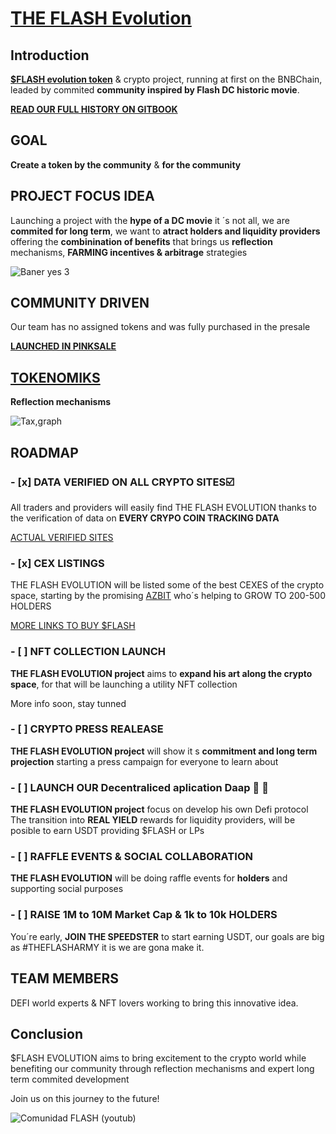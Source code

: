 # [THE FLASH Evolution](https://linktr.ee/theflashtoken)

## Introduction
[**$FLASH evolution token**]([url](https://the-flash-token.gitbook.io/the-flash-evolution/the-flash-evolution-docs/smart-contract-and-audit)) & crypto project, running at first on the BNBChain, leaded by commited **community inspired by Flash DC historic movie**.

[**READ OUR FULL HISTORY ON GITBOOK**](https://the-flash-token.gitbook.io/the-flash-evolution/the-flash-intro/know-about-usdflash-evolution/the-flash-evolution-history)


## **GOAL**  
**Create a token by the community** & **for the community**


## **PROJECT FOCUS IDEA** 
Launching a project with the **hype of a DC movie** it ´s not all, we are **commited for long term**, we want to **atract holders and liquidity providers** offering the **combinination of benefits** that brings us **reflection** mechanisms, **FARMING incentives & arbitrage** strategies

![Baner yes 3](https://github.com/TheFlashCrypto/evolution/assets/130592325/10a111dc-2d21-496d-8acb-826f66909c72)

## **COMMUNITY DRIVEN** 
Our team has no assigned tokens and was fully purchased in the presale 

[**LAUNCHED IN PINKSALE**](https://the-flash-token.gitbook.io/the-flash-evolution/the-flash-intro/know-about-usdflash-evolution/pinksale-presale)


## **[TOKENOMIKS](https://the-flash-token.gitbook.io/the-flash-evolution/the-flash-evolution-docs/tokenomiks)** 
**Reflection mechanisms**

![Tax,graph](https://github.com/TheFlashCrypto/evolution/assets/130592325/64fa4d2b-36d5-495d-84e5-a569a6526be8)

## **ROADMAP** 

### **- [x] DATA VERIFIED ON ALL CRYPTO SITES**☑️
All traders and providers will easily find THE FLASH EVOLUTION thanks to the verification of data on **EVERY CRYPO COIN TRACKING DATA**

[ACTUAL VERIFIED SITES](https://the-flash-token.gitbook.io/the-flash-evolution/flash-evolution-links/partners-and-analytics)


### **- [x] CEX LISTINGS**
THE FLASH EVOLUTION will be listed some of the best CEXES of the crypto space, starting by the promising [AZBIT](https://azbit.com/exchange/FLASH_USDT/) who´s helping to GROW TO 200-500 HOLDERS

[MORE LINKS TO BUY $FLASH](https://the-flash-token.gitbook.io/the-flash-evolution/flash-evolution-links/swap-to-the-flash-evolution)


### **- [ ] NFT COLLECTION LAUNCH**
**THE FLASH EVOLUTION project** aims to **expand his art along the crypto space**, for that will be launching a utility NFT collection

More info soon, stay tunned

### **- [ ] CRYPTO PRESS REALEASE**
**THE FLASH EVOLUTION project** will show it s **commitment and long term projection** starting a press campaign for everyone to learn about

### **- [ ] LAUNCH OUR Decentraliced aplication Daap 🌉 🌾**
**THE FLASH EVOLUTION project** focus on develop his own Defi protocol 
The transition into **REAL YIELD** rewards for liquidity providers, will be posible to earn USDT providing $FLASH or LPs

### **- [ ] RAFFLE EVENTS & SOCIAL COLLABORATION**
**THE FLASH EVOLUTION** will be doing raffle events for **holders** and supporting social purposes

### **- [ ] RAISE 1M to 10M Market Cap & 1k to 10k HOLDERS**
You´re early, **JOIN THE SPEEDSTER** to start earning USDT, our goals are big as #THEFLASHARMY it is we are gona make it.


## **TEAM MEMBERS** 
DEFI world experts & NFT lovers working to bring this innovative idea.

## Conclusion
$FLASH EVOLUTION aims to bring excitement to the crypto world while benefiting our community through reflection mechanisms and expert long term commited development

Join us on this journey to the future!

![Comunidad FLASH (youtub)](https://github.com/TheFlashCrypto/evolution/assets/130592325/41cc0df7-84e2-4f2f-b0ed-5fe226541820)

